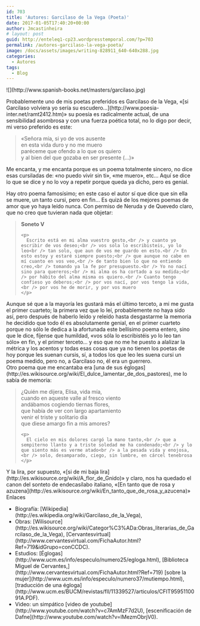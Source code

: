 ```yaml
---
id: 703
title: 'Autores: Garcilaso de la Vega (Poeta)'
date: 2017-01-05T17:40:20+00:00
author: Jmcastinheira
# layout: post
guid: http://enteleq1-cp23.wordpresstemporal.com/?p=703
permalink: /autores-garcilaso-la-vega-poeta/
image: /docs/assets/images/writing-828911_640-640x288.jpg
categories:
  - Autores
tags:
  - Blog
---
```

<div id="body-144874" class="content-body">![](http://www.spanish-books.net/masters/garcilaso.jpg)
  </p>
  
  <p>
    Probablemente uno de mis poetas preferidos es Garcilaso de la Vega, «[si Garcilaso volviera yo sería su escudero&#8230;](http://www.poesia-inter.net/ramt2412.htm)» su poesía es radicalmente actual, de una sensibilidad asombrosa y con una fuerza poética total, no lo digo por decir, mi verso preferido es este:
  </p>
  
  <blockquote>
    <p>
      «Señora mía, si yo de vos ausente<br /> en esta vida duro y no me muero<br /> paréceme que ofendo a lo que os quiero<br /> y al bien del que gozaba en ser presente (&#8230;)»
    </p>
  </blockquote>
  
  <p>
    Me encanta, y me encanta porque es un poema totalmente sincero, no dice esas cursiladas de: «no puedo vivir sin ti», «me muero», etc&#8230; Aquí se dice lo que se dice y no lo voy a repetir porque queda ya dicho, pero es genial.
  </p>
  
  <p>
    Hay otro poema famosísimo; en este caso el autor sí que dice que sin ella se muere, un tanto cursi, pero en fin&#8230; Es quizá de los mejores poemas de amor que yo haya leído nunca. Con permiso de Neruda y de Quevedo claro, que no creo que tuvieran nada que objetar:
  </p>
  
  <blockquote>
    <p>
      <strong>Soneto V</strong>
    </p>
    
    <p>
      Escrito está en mi alma vuestro gesto,<br /> y cuanto yo escribir de vos deseo;<br /> vos sola lo escribisteis, yo lo leo<br /> tan solo, que aun de vos me guardo en esto.<br /> En esto estoy y estaré siempre puesto;<br /> que aunque no cabe en mí cuanto en vos veo,<br /> de tanto bien lo que no entiendo creo,<br /> tomando ya la fe por presupuesto.<br /> Yo no nací sino para quereros;<br /> mi alma os ha cortado a su medida;<br /> por hábito del alma misma os quiero.<br /> Cuanto tengo confieso yo deberos;<br /> por vos nací, por vos tengo la vida,<br /> por vos he de morir, y por vos muero
    </p>
  </blockquote>
  
  <p>
    Aunque sé que a la mayoría les gustará más el último terceto, a mi me gusta el primer cuarteto; la primera vez que lo leí, probablemente no haya sido así, pero después de haberlo leído y releído hasta desgastarme la memoria he decidido que todo él es absolutamente genial, en el primer cuarteto porque no sólo le dedica a la afortunada este bellísimo poema entero, sino que le dice, fíjense que humildad, «vos sóla lo escribistéis yo lo leo tan sólo» en fin, y el primer terceto&#8230; y eso que no me he puesto a alalizar la métrica y los acentos y todas esas cosas que ya no tienen los poetas de hoy porque les suenan cursis, sí, a todos los que leo les suena cursi un poema medido, pero no, a Garcilaso no, él era un guerrero.<br /> Otro poema que me encantaba era [una de sus églogas](http://es.wikisource.org/wiki/El_dulce_lamentar_de_dos_pastores), me lo sabía de memoria:
  </p>
  
  <blockquote>
    <p>
      ¿Quién me dijera, Elisa, vida mía,<br /> cuando en aqueste valle al fresco viento<br /> andábamos cogiendo tiernas flores,<br /> que había de ver con largo apartamiento<br /> venir el triste y solitario día<br /> que diese amargo fin a mis amores?
    </p>
    
    <p>
      El cielo en mis dolores cargó la mano tanto,<br /> que a sempiterno llanto y a triste soledad me ha condenado;<br /> y lo que siento más es verme atado<br /> a la pesada vida y enojosa,<br /> solo, desamparado, ciego, sin lumbre, en cárcel tenebrosa
    </p>
  </blockquote>
  
  <p>
    Y la lira, por supuesto, «[si de mi baja lira](http://es.wikisource.org/wiki/A_flor_de_Gnido)» y claro, nos ha quedado el canon del sonteto de endecasílabo italiano, «[En tanto que de rosa y azuzena](http://es.wikisource.org/wiki/En_tanto_que_de_rosa_y_azucena)»<br /> Enlaces
  
  <ul>
    <li>
      Biografía: [Wikipedia](http://es.wikipedia.org/wiki/Garcilaso_de_la_Vega),
    </li>
    <li>
      Obras: [Wilisource](http://es.wikisource.org/wiki/Categor%C3%ADa:Obras_literarias_de_Garcilaso_de_la_Vega), [Cervantesvirtual](http://www.cervantesvirtual.com/FichaAutor.html?Ref=719&idGrupo=conCCDC).
    </li>
    <li>
      Estudios: [Églogas](http://www.ucm.es/info/especulo/numero25/egloga.html), [Biblioteca Miguel de Cervantes,](http://www.cervantesvirtual.com/FichaAutor.html?Ref=719) [sobre la mujer](http://www.ucm.es/info/especulo/numero37/mutiempo.html), [traducción de una égloga](http://www.ucm.es/BUCM/revistas/fll/11339527/articulos/CFIT9595110091A.PDF).
    </li>
    <li>
      Video: un simpático [video de youtube](http://www.youtube.com/watch?v=c7AmMzF7d2U), [escenificación de Dafne](http://www.youtube.com/watch?v=lMezmObrjV0).
    </li>
  </ul>
</div>
